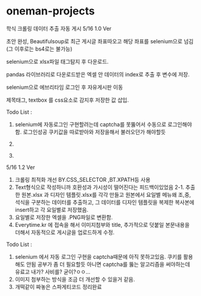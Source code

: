# oneman-projects
학식 크롤링 데이터 추출 자동 게시
5/16 1.0 Ver

초안 완성, Beautifulsoup로 최근 게시글 좌표따오고
해당 좌표를 selenium으로 넘김(그 이후로는 bs4로는 불가능)

selenium으로 xlsx파일 태그탐지 후 다운로드.

pandas 라이브러리로 다운로드받은 엑셀 안 데이터의 index로 추출 후 변수에 저장.

selenium으로 에브리타임 로그인 후 자유게시판 이동

제목태그, textbox 를 css요소로 감지후 저장한 값 삽입.

Todo List : 
1. selenium에 자동로그인 구현할려는데 captcha를 못뚫어서 수동으로 로그인해야함.
로그인성공 쿠키값을 따로받아와 저장을해서 불러오던가 해야할듯
2. ~~~주로 폰을 사용하는사람이 많으므로 본문 포멧형식을 폰형식으로 다시 재배치할것~~~
3. ~~~코드진짜존나개떡같이짰다~~~

5/16 1.2 Ver
1. 크롤링 최적화 개선 BY.CSS_SELECTOR ,BT.XPATH등 사용
2. Text형식으로 작성하니까 호환성과 가시성이 떨어진다는 피드백이있었음
2-1. 추출한 원본.xlsx 과 디자인 템플릿.xlsx를 각각 만들고 원본에서 요일별 메뉴왜 조,중,석식을 구분하는 데이터를 추출하고,
그 데이터를 디자인 템플릿을 복제한 복사본에 insert하고 각 요일별로 저장했음.
3. 요일별로 저장한 엑셀을 .PNG파일로 변환함.
4. Everytime.kr 에 접속을 해서 이미지첨부와 title, 추가적으로 덧붙일 본문내용을 더해서 자동적으로 게시글을 업로드하게 수정.

Todo List : 
1. selenium 에서 자동 로그인 구현을 captcha때문에 아직 못하고있음. 쿠키를 활용해도 안됨 공부가 좀 더 필요할듯 아니면 captcha를 뚫는 알고리즘을 써야하는데 유료고 내가? 사비를? 굳이?ㅇㅇ...
2. 이미지 첨부하는 방식을 조금 더 개선할 수 있을거 같음.
3. 개떡같이 짜놓은 스파게티코드 정리완료
